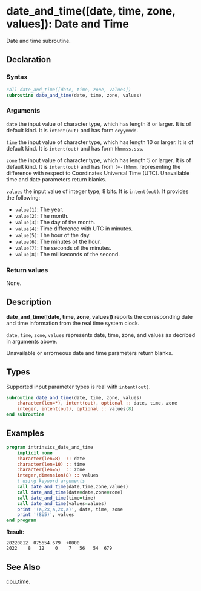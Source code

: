 # date_and_time([date, time, zone, values]): Date and Time

Date and time subroutine.

## Declaration

### Syntax

```fortran
call date_and_time([date, time, zone, values])
subroutine date_and_time(date, time, zone, values)
```

### Arguments

`date` the input value of character type, which has length 8 or larger. It is of
default kind. It is `intent(out)` and has form `ccyymmdd`.

`time` the input value of character type, which has length 10 or larger. It is
of default kind. It is `intent(out)` and has form `hhmmss.sss`. 

`zone` the input value of character type, which has length 5 or larger. It is of
default kind. It is `intent(out)` and has from `(+-)hhmm`, representing the
difference with respect to Coordinates Universal Time (UTC). Unavailable time
and date parameters return blanks.

`values` the input value of integer type, 8 bits. It is `intent(out)`. It provides
the following:

- `value(1)`: The year.
- `value(2)`: The month.
- `value(3)`: The day of the month.
- `value(4)`: Time difference with UTC in minutes.
- `value(5)`: The hour of the day.
- `value(6)`: The minutes of the hour.
- `value(7)`: The seconds of the minutes.
- `value(8)`: The milliseconds of the second.

### Return values

None.

## Description

**date_and_time([date, time, zone, values])** reports the corresponding date
and time information from the real time system clock.

`date`, `time`, `zone`, `values` represents date, time, zone, and values  as
decribed in arguments above.

Unavailable or errorneous date and time parameters return blanks.

## Types

Supported input parameter types is real with `intent(out)`.

```fortran
subroutine date_and_time(date, time, zone, values)
    character(len=*), intent(out), optional :: date, time, zone
	integer, intent(out), optional :: values(8)
end subroutine
```

## Examples

```fortran
program intrinsics_date_and_time
    implicit none
	character(len=8)  :: date
	character(len=10) :: time
	character(len=5)  :: zone
	integer,dimension(8) :: values
	! using keyword arguments
	call date_and_time(date,time,zone,values)
	call date_and_time(date=date,zone=zone)
	call date_and_time(time=time)
	call date_and_time(values=values)
	print '(a,2x,a,2x,a)', date, time, zone
	print '(8i5)', values
end program
```

**Result:**

```
20220812  075654.679  +0000
2022    8   12    0    7   56   54  679
```

## See Also

[cpu_time](cpu_time.md).
